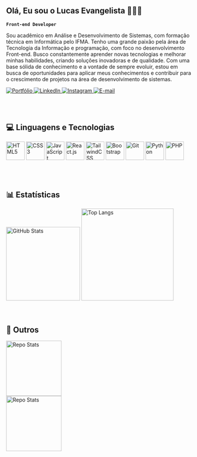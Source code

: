 ## Olá, Eu sou o Lucas Evangelista 👨🏾‍💻

**`Front-end Developer`**

Sou acadêmico em Análise e Desenvolvimento de Sistemas, com formação técnica em Informática pelo IFMA. Tenho uma grande paixão pela área de Tecnologia da Informação e programação, com foco no desenvolvimento Front-end. Busco constantemente aprender novas tecnologias e melhorar minhas habilidades, criando soluções inovadoras e de qualidade. Com uma base sólida de conhecimento e a vontade de sempre evoluir, estou em busca de oportunidades para aplicar meus conhecimentos e contribuir para o crescimento de projetos na área de desenvolvimento de sistemas.

<p align="left">
    <a href="https://lucas-evangelista-portfolio.vercel.app/" target="_blank">
        <img 
            alt="Portfólio" 
            title="Acesse meu Portfólio" 
            src="https://img.shields.io/badge/Portfólio-000?style=for-the-badge&logo=vercel&logoColor=white"
        />
    </a>
    <a href="https://www.linkedin.com/in/lucas1108" target="_blank">
        <img 
            alt="LinkedIn" 
            title="Me siga no LinkedIn" 
            src="https://img.shields.io/badge/LinkedIn-0A66C2?style=for-the-badge&logo=linkedin&logoColor=white"
        />
    </a>
    <a href="https://www.instagram.com/lucassss.lc" target="_blank">
        <img 
            alt="Instagram" 
            title="Me siga no Instagram" 
            src="https://img.shields.io/badge/Instagram-E4405F?style=for-the-badge&logo=instagram&logoColor=white"
        />
    </a>
    <a href="mailto:lucasevangelistadra@gmail.com">
        <img 
            alt="E-mail" 
            title="Entre em contato" 
            src="https://img.shields.io/badge/E--mail-D14836?style=for-the-badge&logo=gmail&logoColor=white"
        />
    </a>
</p>
<br/>
<br/>

## 💻 Linguagens e Tecnologias

<p align="left">
    <img src="https://cdn.jsdelivr.net/gh/devicons/devicon/icons/html5/html5-original.svg" width="50" height="50" alt="HTML5"/>
    <img src="https://cdn.jsdelivr.net/gh/devicons/devicon/icons/css3/css3-original.svg" width="50" height="50" alt="CSS3"/>
    <img src="https://cdn.jsdelivr.net/gh/devicons/devicon/icons/javascript/javascript-original.svg" width="50" height="50" alt="JavaScript"/>
    <img src="https://cdn.jsdelivr.net/gh/devicons/devicon/icons/react/react-original.svg" width="50" height="50" alt="React.js"/>
    <img src="https://cdn.jsdelivr.net/gh/devicons/devicon@latest/icons/tailwindcss/tailwindcss-original.svg" width="50" height="50" alt="TailwindCSS"/>
    <img src="https://cdn.jsdelivr.net/gh/devicons/devicon/icons/bootstrap/bootstrap-original.svg" width="50" height="50" alt="Bootstrap"/>
    <img src="https://cdn.jsdelivr.net/gh/devicons/devicon/icons/git/git-original.svg" width="50" height="50" alt="Git"/>
    <img src="https://cdn.jsdelivr.net/gh/devicons/devicon/icons/python/python-original.svg" width="50" height="50" alt="Python"/>
    <img src="https://cdn.jsdelivr.net/gh/devicons/devicon/icons/php/php-original.svg" width="50" height="50" alt="PHP"/>
</p>
<br/>
<br/>

## 📊 Estatísticas

<div>
    <img 
        src="https://github-readme-stats.vercel.app/api?username=lucasevangelistaa&show_icons=true&theme=dracula&include_all_commits=true&locale=pt-br" 
        alt="GitHub Stats" 
        height="200"
        styele
    />
    <img 
        src="https://github-readme-stats.vercel.app/api/top-langs/?username=lucasevangelistaa&layout=donut&theme=dracula&langs_count=10&locale=pt-br" 
        alt="Top Langs" 
        height="250" 
    />
</div>
<br/>
<br/>

## 🎯 Outros

<div>
    <img 
        src="https://github-readme-stats.vercel.app/api/pin/?username=lucasevangelistaa&repo=portfolio&theme=dracula" 
        alt="Repo Stats"
        height="150"
    />
</div>

<div>
    <img
        src="https://github-profile-trophy.vercel.app/?username=lucasevangelistaa&theme=onedark&no-frame=true&margin-w=15&margin-h=15" 
        alt="Repo Stats"
        height="150"
    />
</div>
